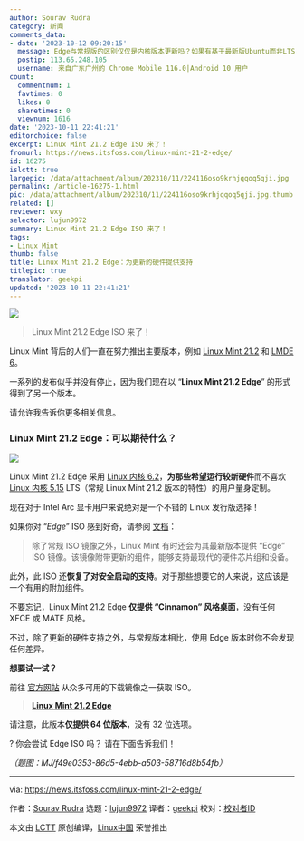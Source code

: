 ```yaml
---
author: Sourav Rudra
category: 新闻
comments_data:
- date: '2023-10-12 09:20:15'
  message: Edge与常规版的区别仅仅是内核版本更新吗？如果有基于最新版Ubuntu而非LTS的mint就好了。
  postip: 113.65.248.105
  username: 来自广东广州的 Chrome Mobile 116.0|Android 10 用户
count:
  commentnum: 1
  favtimes: 0
  likes: 0
  sharetimes: 0
  viewnum: 1616
date: '2023-10-11 22:41:21'
editorchoice: false
excerpt: Linux Mint 21.2 Edge ISO 来了！
fromurl: https://news.itsfoss.com/linux-mint-21-2-edge/
id: 16275
islctt: true
largepic: /data/attachment/album/202310/11/224116oso9krhjqqoq5qji.jpg
permalink: /article-16275-1.html
pic: /data/attachment/album/202310/11/224116oso9krhjqqoq5qji.jpg.thumb.jpg
related: []
reviewer: wxy
selector: lujun9972
summary: Linux Mint 21.2 Edge ISO 来了！
tags:
- Linux Mint
thumb: false
title: Linux Mint 21.2 Edge：为更新的硬件提供支持
titlepic: true
translator: geekpi
updated: '2023-10-11 22:41:21'
---
```


![](/data/attachment/album/202310/11/224116oso9krhjqqoq5qji.jpg)



> 
> Linux Mint 21.2 Edge ISO 来了！
> 
> 
> 


Linux Mint 背后的人们一直在努力推出主要版本，例如 [Linux Mint 21.2](https://news.itsfoss.com/linux-mint-21-2/) 和 [LMDE 6](https://news.itsfoss.com/lmde-6/)。


一系列的发布似乎并没有停止，因为我们现在以 “**Linux Mint 21.2 Edge**” 的形式得到了另一个版本。


请允许我告诉你更多相关信息。


### Linux Mint 21.2 Edge：可以期待什么？


![](/data/attachment/album/202310/11/224122vc9crbdjhjcdclcc.png)


Linux Mint 21.2 Edge 采用 [Linux 内核 6.2](https://news.itsfoss.com/linux-kernel-6-2-release/)，**为那些希望运行较新硬件**而不喜欢 [Linux 内核 5.15](https://news.itsfoss.com/linux-kernel-5-15-release/) LTS（常规 Linux Mint 21.2 版本的特性）的用户量身定制。


现在对于 Intel Arc 显卡用户来说绝对是一个不错的 Linux 发行版选择！


如果你对 “*Edge*” ISO 感到好奇，请参阅 [文档](https://linuxmint-user-guide.readthedocs.io/en/latest/edge.html)：



> 
> 除了常规 ISO 镜像之外，Linux Mint 有时还会为其最新版本提供 “Edge” ISO 镜像。该镜像附带更新的组件，能够支持最现代的硬件芯片组和设备。
> 
> 
> 


此外，此 ISO 还**恢复了对安全启动的支持**。对于那些想要它的人来说，这应该是一个有用的附加组件。


不要忘记，Linux Mint 21.2 Edge **仅提供 “Cinnamon” 风格桌面**，没有任何 XFCE 或 MATE 风格。


不过，除了更新的硬件支持之外，与常规版本相比，使用 Edge 版本时你不会发现任何差异。


**想要试一试？**


前往 [官方网站](https://www.linuxmint.com/edition.php?id=310) 从众多可用的下载镜像之一获取 ISO。



> 
> **[Linux Mint 21.2 Edge](https://www.linuxmint.com/edition.php?id=310)**
> 
> 
> 


请注意，此版本**仅提供 64 位版本**，没有 32 位选项。


? 你会尝试 Edge ISO 吗？ 请在下面告诉我们！


*（题图：MJ/f49e0353-86d5-4ebb-a503-58716d8b54fb）*




---


via: <https://news.itsfoss.com/linux-mint-21-2-edge/>


作者：[Sourav Rudra](https://news.itsfoss.com/author/sourav/) 选题：[lujun9972](https://github.com/lujun9972) 译者：[geekpi](https://github.com/geekpi) 校对：[校对者ID](https://github.com/%E6%A0%A1%E5%AF%B9%E8%80%85ID)


本文由 [LCTT](https://github.com/LCTT/TranslateProject) 原创编译，[Linux中国](https://linux.cn/) 荣誉推出